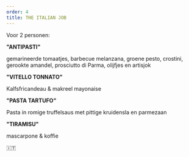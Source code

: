 ```yaml
---
order: 4
title: THE ITALIAN JOB
---
```

Voor 2 personen:

**"ANTIPASTI"**

gemarineerde tomaatjes, barbecue melanzana, groene pesto, crostini, gerookte amandel, prosciutto di Parma, olijfjes en artisjok   

**"VITELLO TONNATO"**

Kalfsfricandeau & makreel mayonaise

**"PASTA TARTUFO"**

Pasta in romige truffelsaus met pittige kruidensla en parmezaan

**"TIRAMISU"**

mascarpone & koffie

🇮🇹